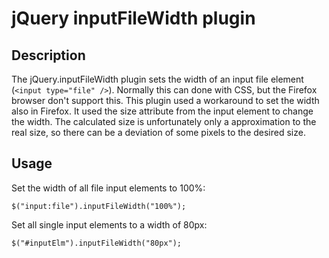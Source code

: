 jQuery inputFileWidth plugin
============================

Description
-----------
The jQuery.inputFileWidth plugin sets the width of an input file element
(<code>&lt;input type="file" /&gt;</code>). Normally this can done with CSS, but the Firefox 
browser don't support this. This plugin used a workaround to set the width 
also in Firefox. It used the size attribute from the input element to change 
the width. The calculated size is unfortunately only a approximation to the 
real size, so there can be a deviation of some pixels to the desired size.

Usage
-----

Set the width of all file input elements to 100%:

	$("input:file").inputFileWidth("100%");
	
Set all single input elements to a width of 80px:

	$("#inputElm").inputFileWidth("80px");	
	